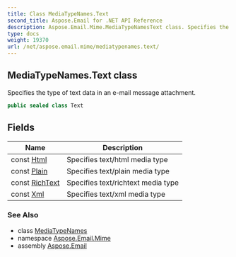 ```yaml
---
title: Class MediaTypeNames.Text
second_title: Aspose.Email for .NET API Reference
description: Aspose.Email.Mime.MediaTypeNamesText class. Specifies the type of text data in an email message attachment
type: docs
weight: 19370
url: /net/aspose.email.mime/mediatypenames.text/
---
```

## MediaTypeNames.Text class

Specifies the type of text data in an e-mail message attachment.

```csharp
public sealed class Text
```

## Fields

| Name | Description |
| --- | --- |
| const [Html](../../aspose.email.mime/text/html/) | Specifies text/html media type |
| const [Plain](../../aspose.email.mime/text/plain/) | Specifies text/plain media type |
| const [RichText](../../aspose.email.mime/text/richtext/) | Specifies text/richtext media type |
| const [Xml](../../aspose.email.mime/text/xml/) | Specifies text/xml media type |

### See Also

* class [MediaTypeNames](../mediatypenames/)
* namespace [Aspose.Email.Mime](../../aspose.email.mime/)
* assembly [Aspose.Email](../../)


